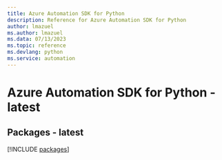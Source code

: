 ```yaml
---
title: Azure Automation SDK for Python
description: Reference for Azure Automation SDK for Python
author: lmazuel
ms.author: lmazuel
ms.data: 07/13/2023
ms.topic: reference
ms.devlang: python
ms.service: automation
---
```

# Azure Automation SDK for Python - latest
## Packages - latest
[!INCLUDE [packages](automation-index.md)]